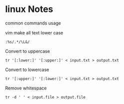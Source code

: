 # linux Notes
common commands usage




vim make all text lower case
```
:%s/.*/\L&/
```
Convert to uppercase
```
tr '[:lower:]' '[:upper:]' < input.txt > output.txt
```
Convert to lowercase
```
tr '[:upper:]' '[:lower:]' < input.txt > output.txt
```
Remove whitespace
```
tr -d ' ' < input.file > output.file
```
